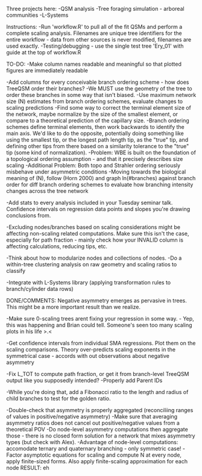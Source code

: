 Three projects here:
-QSM analysis
-Tree foraging simulation - arboreal communities
-L-Systems

Instructions:
-Run 'workflow.R' to pull all of the fit QSMs and perform a complete scaling analysis. Filenames are unique tree identifiers
for the entire workflow - data from other sources is never modified, filenames are used exactly.
-Testing/debugging - use the single test tree 'Ery_01' with guide at the top of workflow.R

TO-DO:
-Make column names readable and meaningful so that plotted figures are immediately readable
          
-Add columns for every conceivable branch ordering scheme - how does TreeQSM order their branches?
  -We MUST use the geometry of the tree to order these branches in some way that isn't biased.
    -Use maximum network size (N) estimates from branch ordering schemes, evaluate changes to scaling predictions
      -Find some way to correct the terminal element size of the network, maybe normalize by the size of the smallest element,
      or compare to a theoretical prediction of the capillary size.
      -Branch ordering schemes define terminal elements, then work backwards to identify the main axis. We'd like to do the       opposite, potentially doing something like using the smallest tip, or the longest path length tip, as the "true" tip, and defining other tips from there based on a similarity tolerance to the "true" tip (some kind of normalization).
      -Problem: WBE is built on the foundation of a topological ordering assumption - and that it precisely describes size scaling
      -Additional Problem: Both topo and Strahler ordering seriously misbehave under asymmetric conditions
        -Moving towards the biological meaning of (N), follow (Horn 2000) and graph ln(#branches) against branch order for diff
          branch ordering schemes to evaluate how branching intensity changes across the tree network
          
-Add stats to every analysis included in your Tuesday seminar talk. Confidence intervals on regression data points and
slopes you're drawing conclusions from.          
          
-Excluding nodes/branches based on scaling considerations might be affecting non-scaling related computations. Make sure this isn't the case, especially for path fraction - mainly check how your INVALID column is affecting calculations, reducing tips, etc.

-Think about how to modularize nodes and collections of nodes. 
  -Do a within-tree clustering analysis on raw geometry and scaling ratios to classify

-Integrate with L-Systems library (applying transformation rules to branch/cylinder data rows)

DONE/COMMENTS:
Negative asymmetry emerges as pervasive in trees. This might be a more important result than we realize.

-Make sure 0-scaling trees arent fixing your regression in some way. - Yep, this was happening and Brian could tell. Someone's seen too many scaling plots in his life >.<

-Get confidence intervals from individual SMA regressions. Plot them on the scaling comparisons. Theory over-predicts scaling exponents in the symmetrical case - accords with out observations about negative asymmetry

-Fix L_TOT to compute path fraction, or get it from branch-level TreeQSM output like you supposedly intended?
  -Properly add Parent IDs 
  
-While you're doing that, add a Fibonacci ratio to the length and radius of child branches to test for the golden ratio. 

-Double-check that asymmetry is properly aggregated (reconciliing ranges of values in positive/negative asymmetry)
  -Make sure that averaging asymmetry ratios does not cancel out positive/negative values from a theoretical POV
    -Do node-level asymmetry computations then aggregate those - there is no closed form solution for a network that
    mixes asymmetry types (but check with Alex).
      -Advantage of node-level computations: accomodate ternary and quaternary branching - only symmetric case!
        -Factor asymptotic equations for scaling and compute N at every node, apply finite-sized forms. Also apply
          finite-scaling approximation for each node
          RESULT: eh
